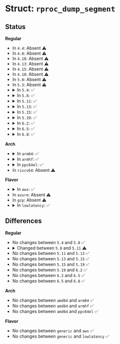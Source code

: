 # Struct: <code>rproc_dump_segment</code>

## Status
<b>Regular</b>
<ul>
<li>
In <code>4.4</code>: Absent ⚠️
</li>
<li>
In <code>4.8</code>: Absent ⚠️
</li>
<li>
In <code>4.10</code>: Absent ⚠️
</li>
<li>
In <code>4.13</code>: Absent ⚠️
</li>
<li>
In <code>4.15</code>: Absent ⚠️
</li>
<li>
In <code>4.18</code>: Absent ⚠️
</li>
<li>
In <code>5.0</code>: Absent ⚠️
</li>
<li>
In <code>5.3</code>: Absent ⚠️
</li>
<li>
<details>
<summary>In <code>5.4</code>: ✅</summary>

```c
struct rproc_dump_segment {
    struct list_head node;
    dma_addr_t da;
    size_t size;
    void *priv;
    void (*dump)(struct rproc *, struct rproc_dump_segment *, void *);
    loff_t offset;
};
```
</details>
</li>
<li>
<details>
<summary>In <code>5.8</code>: ✅</summary>

```c
struct rproc_dump_segment {
    struct list_head node;
    dma_addr_t da;
    size_t size;
    void *priv;
    void (*dump)(struct rproc *, struct rproc_dump_segment *, void *);
    loff_t offset;
};
```
</details>
</li>
<li>
<details>
<summary>In <code>5.11</code>: ✅</summary>

```c
struct rproc_dump_segment {
    struct list_head node;
    dma_addr_t da;
    size_t size;
    void *priv;
    void (*dump)(struct rproc *, struct rproc_dump_segment *, void *, size_t, size_t);
    loff_t offset;
};
```
</details>
</li>
<li>
<details>
<summary>In <code>5.13</code>: ✅</summary>

```c
struct rproc_dump_segment {
    struct list_head node;
    dma_addr_t da;
    size_t size;
    void *priv;
    void (*dump)(struct rproc *, struct rproc_dump_segment *, void *, size_t, size_t);
    loff_t offset;
};
```
</details>
</li>
<li>
<details>
<summary>In <code>5.15</code>: ✅</summary>

```c
struct rproc_dump_segment {
    struct list_head node;
    dma_addr_t da;
    size_t size;
    void *priv;
    void (*dump)(struct rproc *, struct rproc_dump_segment *, void *, size_t, size_t);
    loff_t offset;
};
```
</details>
</li>
<li>
<details>
<summary>In <code>5.19</code>: ✅</summary>

```c
struct rproc_dump_segment {
    struct list_head node;
    dma_addr_t da;
    size_t size;
    void *priv;
    void (*dump)(struct rproc *, struct rproc_dump_segment *, void *, size_t, size_t);
    loff_t offset;
};
```
</details>
</li>
<li>
<details>
<summary>In <code>6.2</code>: ✅</summary>

```c
struct rproc_dump_segment {
    struct list_head node;
    dma_addr_t da;
    size_t size;
    void *priv;
    void (*dump)(struct rproc *, struct rproc_dump_segment *, void *, size_t, size_t);
    loff_t offset;
};
```
</details>
</li>
<li>
<details>
<summary>In <code>6.5</code>: ✅</summary>

```c
struct rproc_dump_segment {
    struct list_head node;
    dma_addr_t da;
    size_t size;
    void *priv;
    void (*dump)(struct rproc *, struct rproc_dump_segment *, void *, size_t, size_t);
    loff_t offset;
};
```
</details>
</li>
<li>
<details>
<summary>In <code>6.8</code>: ✅</summary>

```c
struct rproc_dump_segment {
    struct list_head node;
    dma_addr_t da;
    size_t size;
    void *priv;
    void (*dump)(struct rproc *, struct rproc_dump_segment *, void *, size_t, size_t);
    loff_t offset;
};
```
</details>
</li>
</ul>
<b>Arch</b>
<ul>
<li>
<details>
<summary>In <code>arm64</code>: ✅</summary>

```c
struct rproc_dump_segment {
    struct list_head node;
    dma_addr_t da;
    size_t size;
    void *priv;
    void (*dump)(struct rproc *, struct rproc_dump_segment *, void *);
    loff_t offset;
};
```
</details>
</li>
<li>
<details>
<summary>In <code>armhf</code>: ✅</summary>

```c
struct rproc_dump_segment {
    struct list_head node;
    dma_addr_t da;
    size_t size;
    void *priv;
    void (*dump)(struct rproc *, struct rproc_dump_segment *, void *);
    loff_t offset;
};
```
</details>
</li>
<li>
<details>
<summary>In <code>ppc64el</code>: ✅</summary>

```c
struct rproc_dump_segment {
    struct list_head node;
    dma_addr_t da;
    size_t size;
    void *priv;
    void (*dump)(struct rproc *, struct rproc_dump_segment *, void *);
    loff_t offset;
};
```
</details>
</li>
<li>
In <code>riscv64</code>: Absent ⚠️
</li>
</ul>
<b>Flavor</b>
<ul>
<li>
<details>
<summary>In <code>aws</code>: ✅</summary>

```c
struct rproc_dump_segment {
    struct list_head node;
    dma_addr_t da;
    size_t size;
    void *priv;
    void (*dump)(struct rproc *, struct rproc_dump_segment *, void *);
    loff_t offset;
};
```
</details>
</li>
<li>
In <code>azure</code>: Absent ⚠️
</li>
<li>
In <code>gcp</code>: Absent ⚠️
</li>
<li>
<details>
<summary>In <code>lowlatency</code>: ✅</summary>

```c
struct rproc_dump_segment {
    struct list_head node;
    dma_addr_t da;
    size_t size;
    void *priv;
    void (*dump)(struct rproc *, struct rproc_dump_segment *, void *);
    loff_t offset;
};
```
</details>
</li>
</ul>

## Differences
<b>Regular</b>
<ul>
<li>
No changes between <code>5.4</code> and <code>5.8</code> ✅
</li>
<li>
<details>
<summary>Changed between <code>5.8</code> and <code>5.11</code> ⚠️</summary>
<ul>
<li>
<b>Field type changed. </b>
<code>void (*dump)(struct rproc *, struct rproc_dump_segment *, void *)</code> ➡️ <code>void (*dump)(struct rproc *, struct rproc_dump_segment *, void *, size_t, size_t)</code>
</li>
</ul>
</details>
</li>
<li>
No changes between <code>5.11</code> and <code>5.13</code> ✅
</li>
<li>
No changes between <code>5.13</code> and <code>5.15</code> ✅
</li>
<li>
No changes between <code>5.15</code> and <code>5.19</code> ✅
</li>
<li>
No changes between <code>5.19</code> and <code>6.2</code> ✅
</li>
<li>
No changes between <code>6.2</code> and <code>6.5</code> ✅
</li>
<li>
No changes between <code>6.5</code> and <code>6.8</code> ✅
</li>
</ul>
<b>Arch</b>
<ul>
<li>
No changes between <code>amd64</code> and <code>arm64</code> ✅
</li>
<li>
No changes between <code>amd64</code> and <code>armhf</code> ✅
</li>
<li>
No changes between <code>amd64</code> and <code>ppc64el</code> ✅
</li>
</ul>
<b>Flavor</b>
<ul>
<li>
No changes between <code>generic</code> and <code>aws</code> ✅
</li>
<li>
No changes between <code>generic</code> and <code>lowlatency</code> ✅
</li>
</ul>
